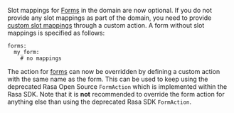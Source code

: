 Slot mappings for [Forms](forms.mdx) in the domain are now optional. If you do not
provide any slot mappings as part of the domain, you need to provide
[custom slot mappings](forms.mdx#custom-slot-mappings) through a custom action.
A form without slot mappings is specified as follows:

```rasa-yaml
forms:
  my_form:
    # no mappings
```

The action for [forms](forms.mdx) can now be overridden by defining a custom action
with the same name as the form. This can be used to keep using the deprecated
Rasa Open Source `FormAction` which is implemented within the Rasa SDK. Note that it is
**not** recommended to override the form action for anything else than using the
deprecated Rasa SDK `FormAction`.

